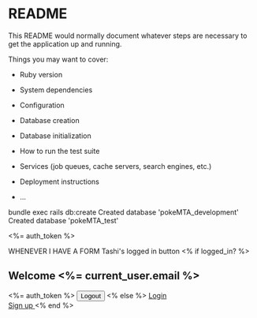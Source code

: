 # README

This README would normally document whatever steps are necessary to get the
application up and running.

Things you may want to cover:

* Ruby version

* System dependencies

* Configuration

* Database creation

* Database initialization

* How to run the test suite

* Services (job queues, cache servers, search engines, etc.)

* Deployment instructions

* ...

bundle exec rails db:create
    Created database 'pokeMTA_development'
    Created database 'pokeMTA_test'

<form action="<%= session_url %>" method="POST">
<%= auth_token %>

WHENEVER I HAVE A FORM 
Tashi's logged in button
<% if logged_in? %>
      <h2> Welcome <%= current_user.email %> </h2>
      <form action="<%= session_url %>" method="POST">
        <input type="hidden" name="_method" value="DELETE">
        <%= auth_token %>
        <input type="submit" value="Logout">
    <% else %>
      <a class="link" href="<%= new_session_url %>"> Login </a>
      <br>
      <a class="link" href="<%= new_user_url %>"> Sign up </a>
    <% end %>